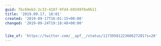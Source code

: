 ```yaml
---
guid: 7bc69eb3-2c33-4107-9fd4-69349f0a9b11
title: '2019.09.17, 18:01'
created: '2019-09-17T16:01:15+00:00'
changed: '2019-09-24T19:18:48+00:00'


like_of: 'https://twitter.com/__apf__/status/1173950122360627201?s=20'
---
```


